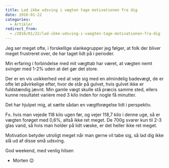 ```yaml
---
title: Lad ikke udsving i vægten tage motivationen fra dig
date: 2016-01-22
categories:
  - Artikler
redirect_from:
  - /2016/01/22/lad-ikke-udsving-i-vaegten-tage-motivationen-fra-dig
---
```


Jeg ser meget ofte, i forskellige slankegrupper jeg følger, at folk der bliver meget frustreret over, de har taget lidt på i perioder.

Min erfaring i forbindelse med mit vægttab har været, at vægten nemt svinger med 1-2% uden at det gør det store.

Der er en vis usikkerhed ved at veje sig med en almindelig badevægt, de er ofte let påvirkelige efter, hvor de står på gulvet, hvis gulvet ikke er fuldstændig jævnt. Min gamle vægt skulle stå præcis samme sted, ellers kunne resultatet variere med 3 kilo inden for nogle få minutter.

Det har hjulpet mig, at sætte sådan en vægtforøgelse lidt i perspektiv.

Fx. hvis man vejede 118 kilo ugen før, og vejer 118,7 kilo i denne uge, så er vægten forøget med 0,6%, altså ikke ret meget.
De 700g svarer kun til 2-3 glas vand, så hvis man holder på lidt væske, er det heller ikke ret meget.

Motivation betyder utroligt meget når man gerne vil tabe sig, så lad dig ikke slå ud af disse små udsving.

God weekend, med venlig hilsen

- Morten 😉
